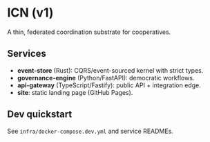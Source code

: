 # ICN (v1)
A thin, federated coordination substrate for cooperatives.

## Services
- **event-store** (Rust): CQRS/event-sourced kernel with strict types.
- **governance-engine** (Python/FastAPI): democratic workflows.
- **api-gateway** (TypeScript/Fastify): public API + integration edge.
- **site**: static landing page (GitHub Pages).

## Dev quickstart
See `infra/docker-compose.dev.yml` and service READMEs.
